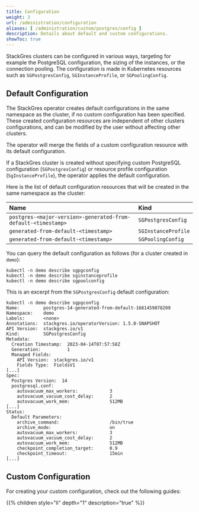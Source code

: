 ```yaml
---
title: Configuration
weight: 3
url: /administration/configuration
aliases: [ /administration/custom/postgres/config ]
description: Details about default and custom configurations.
showToc: true
---
```


StackGres clusters can be configured in various ways, targeting for example the PostgreSQL configuration, the sizing of the instances, or the connection pooling.
The configuration is made in Kubernetes resources such as `SGPostgresConfig`, `SGInstanceProfile`, or `SGPoolingConfig`.

## Default Configuration

The StackGres operator creates default configurations in the same namespace as the cluster, if no custom configuration has been specified.
These created configuration resources are independent of other clusters configurations, and can be modified by the user without affecting other clusters.

The operator will merge the fields of a custom configuration resource with its default configuration.

If a StackGres cluster is created without specifying custom PostgreSQL configuration (`SGPostgresConfig`) or resource profile configuration (`SgInstanceProfile`), the operator applies the default configuration.


Here is the list of default configuration resources that will be created in the same namespace as the cluster:

| Name                                                          | Kind                |
|:--------------------------------------------------------------|:--------------------|
| `postgres-<major-version>-generated-from-default-<timestamp>` | `SGPostgresConfig`  |
| `generated-from-default-<timestamp>`                          | `SGInstanceProfile` |
| `generated-from-default-<timestamp>`                          | `SGPoolingConfig`   |

You can query the default configuration as follows (for a cluster created in `demo`):

```
kubectl -n demo describe sgpgconfig
kubectl -n demo describe sginstanceprofile
kubectl -n demo describe sgpoolconfig
```

This is an excerpt from the `SGPostgresConfig` default configuration:

```
kubectl -n demo describe sgpgconfig
Name:         postgres-14-generated-from-default-1681459078209
Namespace:    demo
Labels:       <none>
Annotations:  stackgres.io/operatorVersion: 1.5.0-SNAPSHOT
API Version:  stackgres.io/v1
Kind:         SGPostgresConfig
Metadata:
  Creation Timestamp:  2023-04-14T07:57:58Z
  Generation:          1
  Managed Fields:
    API Version:  stackgres.io/v1
    Fields Type:  FieldsV1
[...]
Spec:
  Postgres Version:  14
  postgresql.conf:
    autovacuum_max_workers:            3
    autovacuum_vacuum_cost_delay:      2
    autovacuum_work_mem:               512MB
[...]
Status:
  Default Parameters:
    archive_command:                   /bin/true
    archive_mode:                      on
    autovacuum_max_workers:            3
    autovacuum_vacuum_cost_delay:      2
    autovacuum_work_mem:               512MB
    checkpoint_completion_target:      0.9
    checkpoint_timeout:                15min
[...]
```

## Custom Configuration

For creating your custom configuration, check out the following guides:

{{% children style="li" depth="1" description="true" %}}